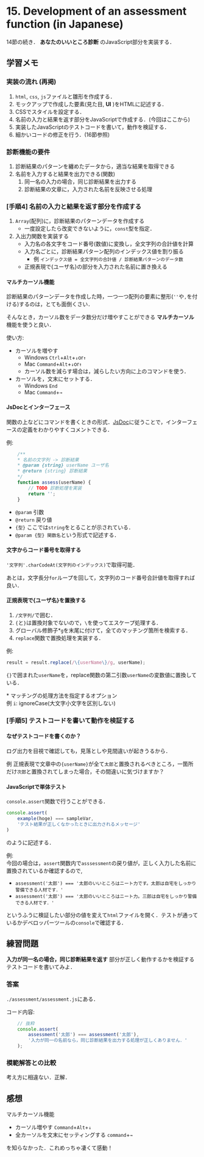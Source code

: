 # 15. Development of an assessment function (in Japanese)

14節の続き． **あなたのいいところ診断** のJavaScript部分を実装する．

## 学習メモ

### 実装の流れ (再掲)

1. `html`, `css`, `js`ファイルと雛形を作成する．
2. モックアップで作成した要素(見た目, **UI** )をHTMLに記述する．
3. CSSでスタイルを設定する．
4. 名前の入力と結果を返す部分をJavaScriptで作成する．(今回はここから)
5. 実装したJavaScriptのテストコードを書いて，動作を検証する．
6. 細かいコードの修正を行う．(16節参照)

### 診断機能の要件

1. 診断結果のパターンを纏めたデータから，適当な結果を取得できる
2. 名前を入力すると結果を出力できる(関数)
    1. 同一名の入力の場合，同じ診断結果を出力する
    2. 診断結果の文章に，入力された名前を反映させる処理


### [手順4] 名前の入力と結果を返す部分を作成する
1. `Array`(配列)に，診断結果のパターンデータを作成する
    - 一度設定したら改変できないように，`const`型を指定．
2. 入出力関数を実装する
    - 入力名の各文字をコード番号(数値)に変換し，全文字列の合計値を計算
    - 入力名ごとに，診断結果パターン配列のインデックス値を割り振る
        - 例 `インデックス値 = 全文字列の合計値 / 診断結果パターンのデータ数`
    - 正規表現で{ユーザ名}の部分を入力された名前に置き換える
  
#### マルチカーソル機能

診断結果のパターンデータを作成した時，一つ一つ配列の要素に整形(`''`や`,`を付ける)するのは，とても面倒くさい．

そんなとき，カーソル数をデータ数分だけ増やすことができる **マルチカーソル** 機能を使うと良い．

使い方:<br>
- カーソルを増やす
    - Windows `Ctrl`+`Alt`+`↓`or`↑`
    - Mac `Command`+`Alt`+`↓`or`↑`
    - カーソル数を減らす場合は，減らしたい方向に上のコマンドを使う．
- カーソルを，文末にセットする．
    - Windows `End`
    - Mac `Command`+`→` 


#### JsDocとインターフェース

関数の上などにコマンドを書くときの形式．[JsDoc](http://usejsdoc.org/)に従うことで，インターフェースの定義をわかりやすくコメントできる．

例:

```javascript
    /**
    * 名前の文字列 -> 診断結果
    * @param {string} userName ユーザ名
    * @return {string} 診断結果
    */
    function assess(userName) {
        // TODO 診断処理を実装
        return '';
    }
```

- `@param` 引数
- `@return` 戻り値
- `{型}` ここでは`string`をとることが示されている．
- `@param {型} 関数名`という形式で記述する．
 
#### 文字からコード番号を取得する

`'文字列'.charCodeAt(文字列のインデックス)`で取得可能．

あとは，文字長分`for`ループを回して，文字列のコード番号合計値を取得すれば良い．

#### 正規表現で{ユーザ名}を置換する

1. `/文字列/`で囲む．
2. `{`と`}`は置換対象でないので，`\`を使ってエスケープ処理する．
3. グローバル修飾子\*`g`を末尾に付けて，全てのマッチング箇所を検索する．
4. `replace`関数で置換処理を実装する．

例:

```javascript
result = result.replace(/\{userName\}/g, userName);
```
`{}`で囲まれた`userName`を，replace関数の第二引数`userName`の変数値に置換している．

\* マッチングの処理方法を指定するオプション<br>
例 `i`: ignoreCase(大文字小文字を区別しない)

### [手順5] テストコードを書いて動作を検証する

#### なぜテストコードを書くのか？

ログ出力を目視で確認しても，見落としや見間違いが起きうるから．

例 正規表現で文章中の`{userName}`が全て`太郎`と置換されるべきところ，一箇所だけ`次郎`と置換されてしまった場合，その間違いに気づけますか？

#### JavaScriptで単体テスト

`console.assert`関数で行うことができる．

```javascript
console.assert(
    example(hoge) === sampleVar,
    'テスト結果が正しくなかったときに出力されるメッセージ'
)
```

のように記述する．

例:<br>
今回の場合は，`assert`関数内で`asssessment`の戻り値が，正しく入力した名前に置換されているか確認するので,

- `assessment('太郎') === '太郎のいいところはニート力です。太郎は自宅をしっかり警備できる人材です．'`
- `assessment('太郎') === '太郎のいいところはニート力。三郎は自宅をしっかり警備できる人材です．'`

というふうに検証したい部分の値を変えて`html`ファイルを開く．テストが通っているかデベロッパーツールの`console`で確認する．

## 練習問題

**入力が同一名の場合，同じ診断結果を返す** 部分が正しく動作するかを検証するテストコードを書いてみよ．

### 答案

`./assessment/assessment.js`にある．

コード内容:

```javascript
    // 抜粋
    console.assert(
        assessment('太郎') === assessment('太郎'),
        '入力が同一の名前なら，同じ診断結果を出力する処理が正しくありません．'
    );
```

### 模範解答との比較

考え方に相違ない．正解．

## 感想

マルチカーソル機能

- カーソル増やす `Command`+`Alt`+`↓`
- 全カーソルを文末にセッティングする `command`+`→`

を知らなかった．これめっちゃ凄くて感動！